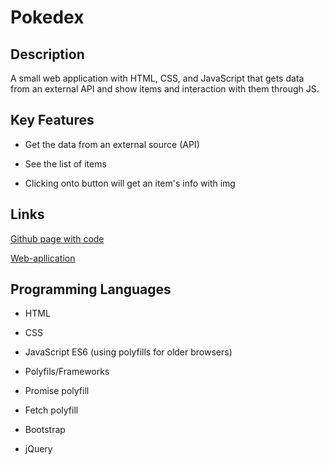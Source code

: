 # Pokedex

## Description 

A small web application with HTML, CSS, and JavaScript that gets data from an external API and show items and interaction with them through JS.

## Key Features

+ Get the data from an external source (API)

+ See the list of items

+ Clicking onto button will get an item's info with img

## Links
[Github page with code](https://github.com/nick-vns/js-pokedex)

[Web-apllication](https://nick-vns.github.io/js-pokedex/)

## Programming Languages

+ HTML
+ CSS
+ JavaScript ES6 (using polyfills for older browsers)

+ Polyfils/Frameworks

+ Promise polyfill

+ Fetch polyfill

+ Bootstrap

+ jQuery


